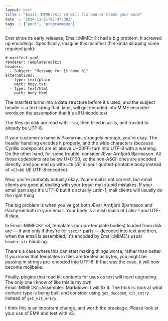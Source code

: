 ```yaml
---
layout: post
title : "Email::MIME::Kit v3 will fix-and-or-break your code"
date  : "2014-11-21T02:47:38Z"
tags  : ["perl", "programming"]
---
```

Ever since its early releases, Email::MIME::Kit had a big problem.  It screwed
up encodings.  Specifically, imagine this manifest (I'm kinda skipping some
required junk):

    # manifest.yaml
    renderer: TemplateToolkit
    headers:
      - Subject: "Message for [% name %]"
    alternatives:
      - type: text/plain
        path: body.txt
      - type: text/html
        path: body.html

The manifest turns into a data structure before it's used, and the subject
header is a text string that, later, will get encoded into MIME encoded-words
on the assumption that it's all Unicode text.

The files on disk are read with `:raw`, then filled in as-is, and trusted to
already be UTF-8.

If your customer's name is Распутин, strangely enough, you're okay.  The header
handling encodes it properly, and the wide characters (because Cyrillic
codepoints are all above U+00FF) turn into UTF-8 with a warning.  On the other
hand, for some trouble, consider Ævar Arnfjörð Bjarmason.  All those codepoints
are below U+0100, so the non-ASCII ones are encoded directly, and you end up
with `=C6` (Æ) in your quoted-printable body instead of `=C3=86` (Æ UTF-8
encoded).

Now, you're probably actually okay.  Your email is not correct, but email
clients are good at dealing with your (read: my) stupid mistakes.  If your
email part says it's UTF-8 but it's actually Latin-1, mail clients will usually
do the right thing.

The big problem is when you've got both Ævar Arnfjörð Bjarmason and Распутин
both in your email.  Your body is a mish mash of Latin-1 and UTF-8 data.

In Email::MIME::Kit v3, templates (or non-template bodies) loaded from disk are
— if and only if they're for `text/*` parts — decoded into text and then, when
the email is assembled, it's encoded by Email::MIME's usual `header_str`
handling.

There's a case where this can start making things worse, rather than better.
If you know that templates in files are treated as bytes, you might be passing
in strings pre-encoded into UTF-8.  If that was the case, it will now become
mojibake.

Finally, plugins that read kit contents for uses as text will need upgrading.
The only one I know of like this is my own
Email::MIME::Kit::Assembler::Markdown.  I will fix it.  The trick is: look at
what content-type is being built and consider using `get_decoded_kit_entry`
instead of `get_kit_entry`.

I think this is an important change, and worth the breakage.  Please look at
your use of EMK and test with v3.

